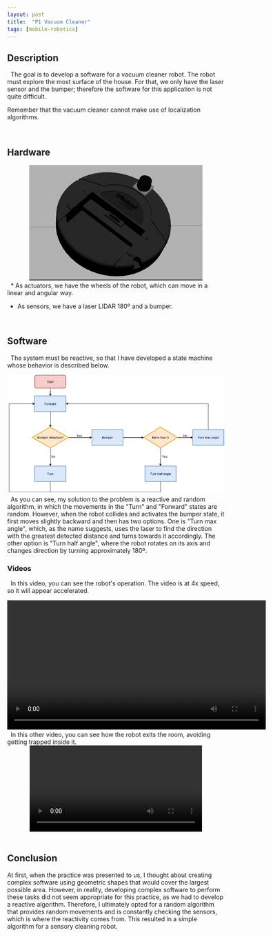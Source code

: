 ```yaml
---
layout: post
title:  "P1 Vacuum Cleaner"
tags: [mobile-robotics]
---
```



## Description
&nbsp;
The goal is to develop a software for a vacuum cleaner robot. The robot must explore the most surface of the house.
For that, we only have the laser sensor and the bumper; therefore the software for this application is not quite difficult.

Remember that the vacuum cleaner cannot make use of localization algorithms.

&nbsp;
## Hardware

<div style="text-align: center;">
    <img src="/assets/images/Captura desde 2024-09-27 15-52-32.png" alt="Aspiradora Robot">
</div>
&nbsp;
* As actuators, we have the wheels of the robot, which can move in a linear and angular way.

* As sensors, we have a laser LIDAR 180º and a bumper.

&nbsp;
## Software
&nbsp;
The system must be reactive, so that I have developed a state machine whose behavior is described below.
&nbsp;
<div style="text-align: center;">
    <img src="/assets/images/p1-vacuum-cleaner.drawio.png" alt="Aspiradora Robot">
</div>
&nbsp;
As you can see, my solution to the problem is a reactive and random algorithm, in which the movements in the "Turn" and "Forward" states are random. However, when the robot collides and activates the bumper state, it first moves slightly backward and then has two options. One is "Turn max angle", which, as the name suggests, uses the laser to find the direction with the greatest detected distance and turns towards it accordingly. The other option is "Turn half angle", where the robot rotates on its axis and changes direction by turning approximately 180º.

### Videos
&nbsp;
In this video, you can see the robot's operation. The video is at 4x speed, so it will appear accelerated.
&nbsp;
<div style="text-align: center;">
    <video width="600" controls>
      <source src="{{ '/assets/videos/Video-completo.webm' | relative_url }}" type="video/webm">
      Tu navegador no soporta la reproducción de videos.
    </video>
</div>
&nbsp;
In this other video, you can see how the robot exits the room, avoiding getting trapped inside it.
<div style="text-align: center;">
    <video width="400" controls>
      <source src="{{ '/assets/videos/Video-habitación.webm' | relative_url }}" type="video/webm">
      Tu navegador no soporta la reproducción de videos.
    </video>
</div>
&nbsp;

## Conclusion
At first, when the practice was presented to us, I thought about creating complex software using geometric shapes that would cover the largest possible area. However, in reality, developing complex software to perform these tasks did not seem appropriate for this practice, as we had to develop a reactive algorithm. Therefore, I ultimately opted for a random algorithm that provides random movements and is constantly checking the sensors, which is where the reactivity comes from. This resulted in a simple algorithm for a sensory cleaning robot.

